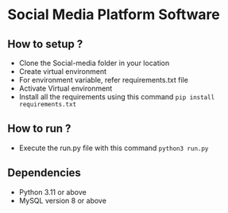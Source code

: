 # Social Media Platform Software

## How to setup ?
- Clone the Social-media folder in your location
- Create virtual environment
- For environment variable, refer requirements.txt file 
- Activate Virtual environment
- Install all the requirements using this command ``pip install requirements.txt``

## How to run ?
- Execute the run.py file with this command ``python3 run.py``

## Dependencies
- Python 3.11 or above 
- MySQL version 8 or above